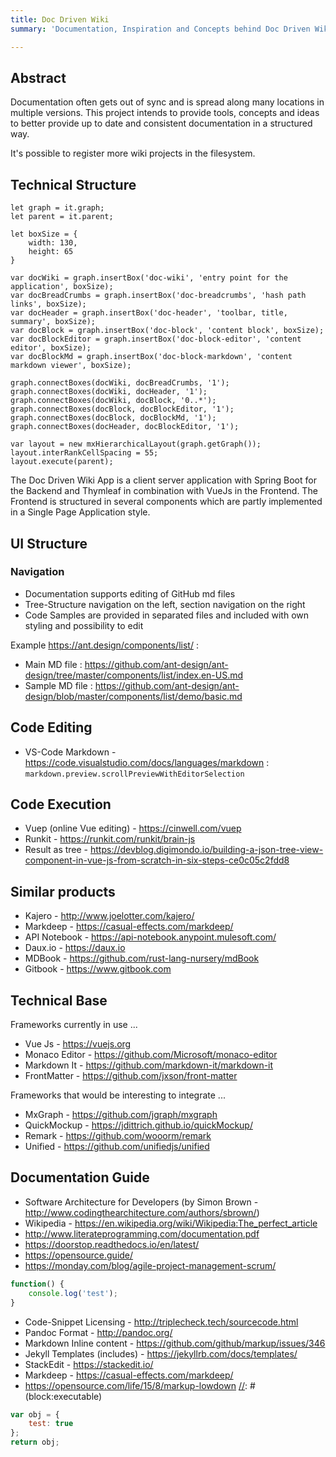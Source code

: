 ```yaml
---
title: Doc Driven Wiki
summary: 'Documentation, Inspiration and Concepts behind Doc Driven Wiki.'

---
```

[//]: # (block)
## Abstract

Documentation often gets out of sync and is spread along many locations in multiple versions.
This project intends to provide tools, concepts and ideas to better provide up to date
and consistent documentation in a structured way.

It's possible to register more wiki projects in the filesystem.

## Technical Structure
[//]: # (block)
```mxgraph
let graph = it.graph;
let parent = it.parent;

let boxSize = {
    width: 130,
    height: 65
}

var docWiki = graph.insertBox('doc-wiki', 'entry point for the application', boxSize);
var docBreadCrumbs = graph.insertBox('doc-breadcrumbs', 'hash path links', boxSize);
var docHeader = graph.insertBox('doc-header', 'toolbar, title, summary', boxSize);
var docBlock = graph.insertBox('doc-block', 'content block', boxSize);
var docBlockEditor = graph.insertBox('doc-block-editor', 'content editor', boxSize);
var docBlockMd = graph.insertBox('doc-block-markdown', 'content markdown viewer', boxSize);

graph.connectBoxes(docWiki, docBreadCrumbs, '1');
graph.connectBoxes(docWiki, docHeader, '1');
graph.connectBoxes(docWiki, docBlock, '0..*');
graph.connectBoxes(docBlock, docBlockEditor, '1');
graph.connectBoxes(docBlock, docBlockMd, '1');
graph.connectBoxes(docHeader, docBlockEditor, '1');

var layout = new mxHierarchicalLayout(graph.getGraph());
layout.interRankCellSpacing = 55;
layout.execute(parent);
```
[//]: # (block)
The Doc Driven Wiki App is a client server application with Spring Boot for the Backend and Thymleaf in combination with VueJs in the Frontend.
The Frontend is structured in several components which are partly implemented in a Single Page Application style.

[//]: # (block)
## UI Structure

### Navigation

- Documentation supports editing of GitHub md files
- Tree-Structure navigation on the left, section navigation on the right
- Code Samples are provided in separated files and included with own styling and possibility to edit

Example <https://ant.design/components/list/> :

- Main MD file : <https://github.com/ant-design/ant-design/tree/master/components/list/index.en-US.md>
- Sample MD file : <https://github.com/ant-design/ant-design/blob/master/components/list/demo/basic.md>

## Code Editing

- VS-Code Markdown - <https://code.visualstudio.com/docs/languages/markdown> : `markdown.preview.scrollPreviewWithEditorSelection` 

## Code Execution

- Vuep (online Vue editing) - <https://cinwell.com/vuep>
- Runkit - <https://runkit.com/runkit/brain-js>
- Result as tree - <https://devblog.digimondo.io/building-a-json-tree-view-component-in-vue-js-from-scratch-in-six-steps-ce0c05c2fdd8>

## Similar products

- Kajero - <http://www.joelotter.com/kajero/>
- Markdeep - <https://casual-effects.com/markdeep/>
- API Notebook - <https://api-notebook.anypoint.mulesoft.com/>
- Daux.io - <https://daux.io>
- MDBook - <https://github.com/rust-lang-nursery/mdBook>
- Gitbook - <https://www.gitbook.com>

## Technical Base

Frameworks currently in use ...

- Vue Js - <https://vuejs.org>
- Monaco Editor - <https://github.com/Microsoft/monaco-editor>
- Markdown It - <https://github.com/markdown-it/markdown-it>
- FrontMatter - <https://github.com/jxson/front-matter>

Frameworks that would be interesting to integrate ...

- MxGraph - <https://github.com/jgraph/mxgraph>
- QuickMockup - <https://jdittrich.github.io/quickMockup/>
- Remark - <https://github.com/wooorm/remark>
- Unified - <https://github.com/unifiedjs/unified>

## Documentation Guide

- Software Architecture for Developers (by Simon Brown - <http://www.codingthearchitecture.com/authors/sbrown/>)
- Wikipedia - <https://en.wikipedia.org/wiki/Wikipedia:The_perfect_article>
- http://www.literateprogramming.com/documentation.pdf
- https://doorstop.readthedocs.io/en/latest/
- https://opensource.guide/
- https://monday.com/blog/agile-project-management-scrum/

```javascript
function() {
    console.log('test');
}
```

- Code-Snippet Licensing - <http://triplecheck.tech/sourcecode.html>
- Pandoc Format - <http://pandoc.org/>
- Markdown Inline content - <https://github.com/github/markup/issues/346>
- Jekyll Templates (includes) - <https://jekyllrb.com/docs/templates/>
- StackEdit - <https://stackedit.io/>
- Markdeep - <https://casual-effects.com/markdeep/>
- <https://opensource.com/life/15/8/markup-lowdown>
[//]: # (block:executable)
```javascript
var obj = {
    test: true
};
return obj;
```